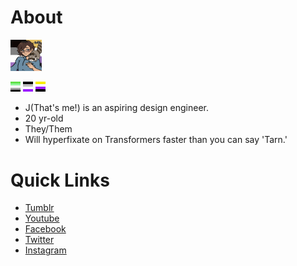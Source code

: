 # About

<img src="picrew.png" width="10%"></img>

![Aromantic Flag](/aromantic-16x16.png)
![Asexual Flag](/asexual-16x16.png)
![Nonbinary Flag](/nonbinary-16x16.png)

* J(That's me!) is an aspiring design engineer.
* 20 yr-old
* They/Them
* Will hyperfixate on Transformers faster than you can say 'Tarn.'
# Quick Links
* [Tumblr](https://www.nightstrikethereaper.tumblr.com)
* [Youtube]()
* [Facebook](https://www.facebook.com/TerminusIndustries)
* [Twitter](https://www.twitter.com/terminus_ind)
* [Instagram](https://www.instagram.com/terminus-industries)
